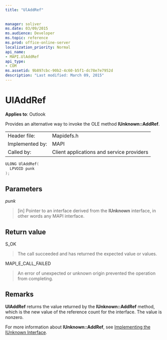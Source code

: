 ```yaml
---
title: "UlAddRef"
 
 
manager: soliver
ms.date: 03/09/2015
ms.audience: Developer
ms.topic: reference
ms.prod: office-online-server
localization_priority: Normal
api_name:
- MAPI.UlAddRef
api_type:
- COM
ms.assetid: 9b897cbc-90b2-4c60-b5f1-dc78e7e7952d
description: "Last modified: March 09, 2015"
---
```


# UlAddRef

  
  
**Applies to**: Outlook 
  
Provides an alternative way to invoke the OLE method **IUnknown::AddRef**. 
  
|||
|:-----|:-----|
|Header file:  <br/> |Mapidefs.h  <br/> |
|Implemented by:  <br/> |MAPI  <br/> |
|Called by:  <br/> |Client applications and service providers  <br/> |
   
```cpp
ULONG UlAddRef(
  LPVOID punk
);
```

## Parameters

 _punk_
  
> [in] Pointer to an interface derived from the **IUnknown** interface, in other words any MAPI interface. 
    
## Return value

S_OK 
  
> The call succeeded and has returned the expected value or values. 
    
MAPI_E_CALL_FAILED 
  
> An error of unexpected or unknown origin prevented the operation from completing.
    
## Remarks

 **UlAddRef** returns the value returned by the **IUnknown::AddRef** method, which is the new value of the reference count for the interface. The value is nonzero. 
  
For more information about **IUnknown::AddRef**, see [Implementing the IUnknown Interface](implementing-the-iunknown-interface.md). 
  


